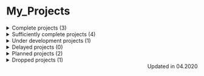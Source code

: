 # My_Projects

<details>
    <summary>Complete projects (3)</summary>

* [angular-tour-of-heroes](https://github.com/EskalonaD/angular-tour-of-heroes);
  * Year: 2019;
  * Technologies: Angular2;
  * Ovewrview: tutorial app from [angular.io](https://angular.io);

* [RandomQuoteMachine](https://github.com/EskalonaD/RandomQuoteMachine);
    * Year: 2019;
    * Technologies: Javascript, HTML;
    * Overview:

* [Tribute-Page](https://github.com/EskalonaD/Tribute-Page);
  * Year: 2019;
  * Technologies: Fluid Layout, HTML, CSS;
  * Overview: simple markup test from [freecodecamp](https://freecodecamp.org);


</details>

<details>
    <summary>Sufficiently complete projects (4)</summary>

* [ticket-sales-company website](https://github.com/EskalonaD/ticket-sales-company-website);
    * Year: 2019;
    * Technologies: Work in group (4 people), Angular2, Typescript, HTML, CSS;
    * Overview: ;
    * Reason: ;

* [Knowledge Assessment System](https://github.com/EskalonaD/knowledge-assessment-system);
    * Year: 2019;
    * Technologies: ReactJS, Redux, Reselect, Webpack, SCSS, HTML;
    * Overview: ;
    * Reason: ;

* [Adaptive Markup](https://github.com/EskalonaD/homework-markup);
    * Year: 2019;
    * Technologies: ;
    * Overview: ;
    * Reason: ;

* [Landing Markup](https://github.com/EskalonaD/first-psd-into-html-file);
  * Year: 2019;
  * Technologies: HTML, CSS;
  * Overview: first github projects. I completed 320px view, but because of wrong decisions while thinking
  of architecture and use float markup at the start it would cost me maybe more time to complete it than
  make it from the scratch. I learn a lot from this project.
  * Reason
</details>

<details>
    <summary>Under development projects (1)</summary>

* [Guessing-game-for-mentoring](https://github.com/EskalonaD/Guessing-game-for-mentoring);
 * Technologies: ;
 * Overview: ;
</details>

<details>
  <summary>Delayed projects (0)</summary>

</details>

<details>
  <summary>Planned projects (2)</summary>

* [Angular training playground](https://github.com/EskalonaD/Angular_training_playground);
 * Overview: ;

* [WhatToDo](https://github.com/EskalonaD/WhatToDo);
 * Overview: ;
</details>

<details>
  <summary>Dropped projects (1)</summary>

* [SurveyForm](https://github.com/EskalonaD/SurveyForm);
 * Year: 2019;
 * Overview: ;
 * Reason: ;
</details>

<div align="right">Updated in 04.2020</div>

